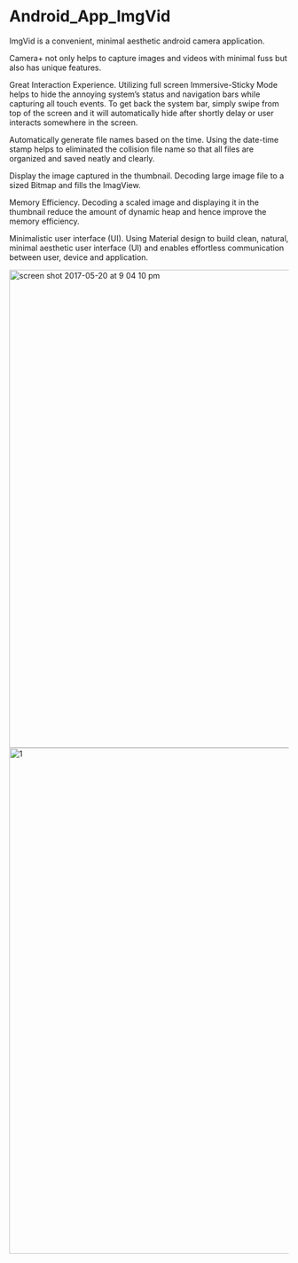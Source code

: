 # Android_App_ImgVid
ImgVid is a convenient, minimal aesthetic android camera application.

Camera+ not only helps to capture images and videos with minimal fuss but also has unique features.

Great Interaction Experience. Utilizing full screen Immersive-Sticky Mode helps to hide the annoying system’s status and navigation bars while capturing all touch events. To get back the system bar, simply swipe from top of the screen and it will automatically hide after shortly delay or user interacts somewhere in the screen.

Automatically generate file names based on the time. Using the date-time stamp helps to eliminated the collision file name so that all files are organized and saved neatly and clearly.      

Display the image captured in the thumbnail. Decoding large image file to a sized Bitmap and fills the ImagView. 

Memory Efficiency. Decoding a scaled image and displaying it in the thumbnail reduce the amount of dynamic heap and hence improve the memory efficiency.

Minimalistic user interface (UI). Using Material design to build clean, natural, minimal aesthetic user interface (UI) and enables effortless communication between user, device and application. 

<img width="862" alt="screen shot 2017-05-20 at 9 04 10 pm" src="https://cloud.githubusercontent.com/assets/28641872/26281138/6f408ee8-3dbc-11e7-99b2-8bbc5449c220.png">

<img width="912" alt="1" src="https://cloud.githubusercontent.com/assets/28641872/26281143/8e3f1c2e-3dbc-11e7-95f8-038b289f9a63.png">

